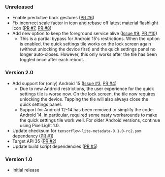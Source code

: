 <!--
    When adding new changelog entries, use [Issue #0] to link to issues and
    [PR #0] to link to pull requests. Then run:

        ./gradlew changelogUpdateLinks

    to update the actual links at the bottom of the file.
-->

### Unreleased

* Enable predictive back gestures ([PR #6])
* Fix incorrect scale factor in icon and rebase off latest material flashlight icon ([PR #7], [PR #8])
* Add new option to keep the foreground service alive ([Issue #9], [PR #10])
  * This is a partial bypass for Android 15's restrictions. When the option is enabled, the quick settings tile works on the lock screen again (without unlocking the device first) and the quick settings panel no longer auto-closes. However, this only works after the tile has been toggled once after each reboot.

### Version 2.0

* Add support for (only) Android 15 ([Issue #3], [PR #4])
    * Due to new Android restrictions, the user experience for the quick settings tile is worse now. On the lock screen, the tile now requires unlocking the device. Tapping the tile will also always close the quick settings panel.
    * Support for Android 12-14 has been removed to simplify the code. Android 14, in particular, required some nasty workarounds to make the quick settings tile work well. For older Android versions, continue using PixelLight 1.0.
* Update checksum for `tensorflow-lite-metadata-0.1.0-rc2.pom` dependency ([PR #1])
* Target API 35 ([PR #2])
* Update build script dependencies ([PR #5])

### Version 1.0

* Initial release

<!-- Do not manually edit the lines below. Use `./gradlew changelogUpdateLinks` to regenerate. -->
[Issue #3]: https://github.com/chenxiaolong/PixelLight/issues/3
[Issue #9]: https://github.com/chenxiaolong/PixelLight/issues/9
[PR #1]: https://github.com/chenxiaolong/PixelLight/pull/1
[PR #2]: https://github.com/chenxiaolong/PixelLight/pull/2
[PR #4]: https://github.com/chenxiaolong/PixelLight/pull/4
[PR #5]: https://github.com/chenxiaolong/PixelLight/pull/5
[PR #6]: https://github.com/chenxiaolong/PixelLight/pull/6
[PR #7]: https://github.com/chenxiaolong/PixelLight/pull/7
[PR #8]: https://github.com/chenxiaolong/PixelLight/pull/8
[PR #10]: https://github.com/chenxiaolong/PixelLight/pull/10
